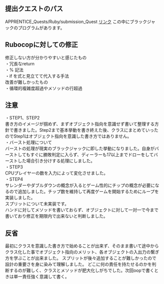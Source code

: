 ## 提出クエストのパス
APPRENTICE_Quests/Ruby/submission_Quest [リンク](APPRENTICE_Quests/Ruby/submission_Quest)
この中にブラックジャックのプログラムがあります。  

## Rubocopに対しての修正
修正しない方が分かりやすいと感じたもの  
・冗長なreturn  
・% 記法  
・if を式と見立てて代入する手法  
改善が難しかったもの  
・循環的複雑度超過やメソッドの行超過  

## 注意
・STEP1、STEP2  
書き方のイメージが掴めず、まずオブジェクト指向を意識せず書いて整理する方針で書きました。Step2まで基本挙動を書き終えた後、クラスにまとめていったのでStep1はオブジェクト指向を意識した書き方ではありません。  
・バースト処理について  
バーストの処理が現実のブラックジャックに即した挙動になりました。自身がバーストしてもすぐに勝敗判定に入らず、ディーラーも17以上までドローをしてバーストした場合引き分けする処理にしました。  
・STEP3  
CPUプレイヤーの数を入力によって変化させました。  
・STEP4  
サレンダーやダブルダウンの概念が入るとゲーム性的にチップの概念が必要になるので追加しました。チップ数を維持して再度ゲームを開始するためにループを実装しました。  
スプリットについて未実装です。  
ハンドに対してメソッドを書いておらず、オブジェクトに対して一対一で今まで書いており修正を期限内で出来ないと判断しました。  

## 反省
最初にクラスを意識した書き方で始めることが出来ず、そのまま書いて途中からクラス化した事でオブジェクト指向のメリット、各オブジェクトの入出力の繋ぎ方を学ぶことが出来ました。
スプリットが後々追加することが難しかったので設計の重要さを身に染みて理解しました。
どこに何の責任を持たせるのかを判断するのが難しく、クラスとメソッドが肥大化しがちでした。次回oopで書くときは単一責任強く意識して書く。
